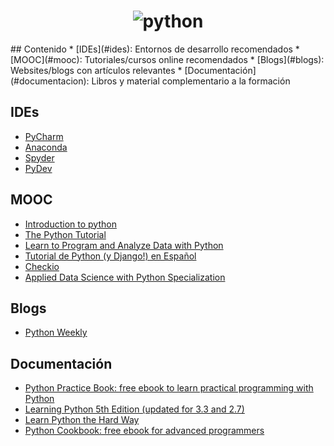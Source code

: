 <h1 align="center">
	<img src="https://www.python.org/static/img/python-logo@2x.png" alt="python">
	<br>
</h1>
## Contenido
* [IDEs](#ides): Entornos de desarrollo recomendados
* [MOOC](#mooc): Tutoriales/cursos online recomendados
* [Blogs](#blogs): Websites/blogs con artículos relevantes
* [Documentación](#documentacion): Libros y material complementario a la formación

## IDEs
- [PyCharm](https://www.jetbrains.com/pycharm/)
- [Anaconda](http://damnwidget.github.io/anaconda/)
- [Spyder](https://github.com/spyder-ide/spyder)
- [PyDev](http://www.pydev.org/)

## MOOC
- [Introduction to python](https://www.codecademy.com/learn/python)
- [The Python Tutorial](https://docs.python.org/3/tutorial/index.html)
- [Learn to Program and Analyze Data with Python](https://www.coursera.org/specializations/python)
- [Tutorial de Python (y Django!) en Español](http://tutorial.python.org.ar/)
- [Checkio](https://py.checkio.org/)
- [Applied Data Science with Python Specialization](https://www.coursera.org/specializations/data-science-python)

## Blogs
- [Python Weekly](http://www.pythonweekly.com)

## Documentación 
- [Python Practice Book: free ebook to learn practical programming with Python](http://anandology.com/python-practice-book/index.html)
- [Learning Python 5th Edition (updated for 3.3 and 2.7)](https://drive.google.com/file/d/0B2Y-n6IlHYliSXZxMk0xT0NSY1E/preview)
- [Learn Python the Hard Way](https://learnpythonthehardway.org/book/)
- [Python Cookbook: free ebook for advanced programmers](http://chimera.labs.oreilly.com/books/1230000000393/index.html)
